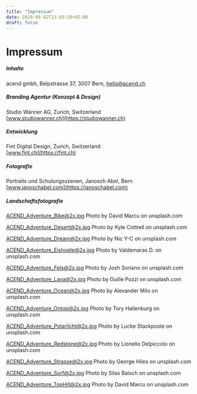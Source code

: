 ```yaml
---
title: "Impressum"
date: 2020-09-02T13:43:28+02:00
draft: false
---
```


# Impressum

##### Inhalte

acend gmbh, Belpstrasse 37, 3007 Bern, hello@acend.ch<br/>

##### Branding Agentur (Konzept & Design)

Studio Wanner AG, Zurich, Switzerland  
[www.studiowanner.ch](https://studiowanner.ch)<br/>

##### Entwicklung

Fint Digital Design, Zurich, Switzerland  
[www.fint.ch](https://fint.ch)<br/>

##### Fotografie

Portraits und Schulungsszenen, Janosch Abel, Bern
[www.janoschabel.com](https://janoschabel.com)<br/>

##### Landschaftsfotografie

ACEND_Adventure_Bike@2x.jpg Photo by David Marcu on unsplash.com<br/>

ACEND_Adventure_Desert@2x.jpg Photo by Kyle Cottrell on unsplash.com<br/>

ACEND_Adventure_Dream@2x.jpg Photo by Nic Y-C on unsplash.com<br/>

ACEND_Adventure_Eishoele@2x.jpg Photo by Valdemaras D. on unsplash.com<br/>

ACEND_Adventure_Fels@2x.jpg Photo by Josh Soriano on unsplash.com<br/>

ACEND_Adventure_Lava@2x.jpg Photo by Guille Pozzi on unsplash.com<br/>

ACEND_Adventure_Ocean@2x.jpg Photo by Alexander Milo on unsplash.com<br/>

ACEND_Adventure_Ontop@2x.jpg Photo by Tory Hallenburg on unsplash.com<br/>

ACEND_Adventure_Polarlicht@2x.jpg Photo by Lucke Stackpoole on unsplash.com<br/>

ACEND_Adventure_Redstone@2x.jpg Photo by Lionello Delpiccolo on unsplash.com<br/>

ACEND_Adventure_Strasse@2x.jpg Photo by George Hiles on unsplash.com<br/>

ACEND_Adventure_Surf@2x.jpg Photo by Silas Baisch on unsplash.com<br/>

ACEND_Adventure_TopHill@2x.jpg Photo by David Marcu on unsplash.com<br/>

